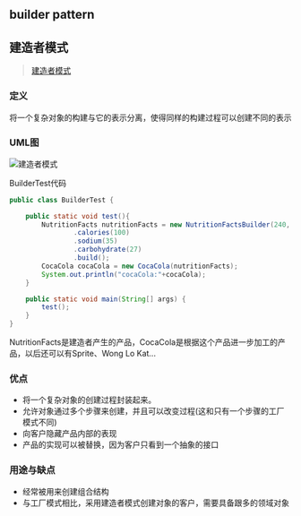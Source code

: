 ## builder pattern
## 建造者模式
> [建造者模式](http://note.youdao.com/)


### 定义
将一个复杂对象的构建与它的表示分离，使得同样的构建过程可以创建不同的表示

### UML图

![建造者模式](http://img.blog.csdn.net/20170609203051901?watermark/2/text/aHR0cDovL2Jsb2cuY3Nkbi5uZXQveXVlY2hhbmc1/font/5a6L5L2T/fontsize/400/fill/I0JBQkFCMA==/dissolve/70/gravity/SouthEast)

BuilderTest代码
``` java
public class BuilderTest {

    public static void test(){
        NutritionFacts nutritionFacts = new NutritionFactsBuilder(240, 8)
                .calories(100)
                .sodium(35)
                .carbohydrate(27)
                .build();
        CocaCola cocaCola = new CocaCola(nutritionFacts);
        System.out.println("cocaCola:"+cocaCola);
    }

    public static void main(String[] args) {
        test();
    }
}
```

NutritionFacts是建造者产生的产品，CocaCola是根据这个产品进一步加工的产品，以后还可以有Sprite、Wong Lo Kat...

### 优点
- 将一个复杂对象的创建过程封装起来。
- 允许对象通过多个步骤来创建，并且可以改变过程(这和只有一个步骤的工厂模式不同)
- 向客户隐藏产品内部的表现
- 产品的实现可以被替换，因为客户只看到一个抽象的接口


### 用途与缺点
- 经常被用来创建组合结构
- 与工厂模式相比，采用建造者模式创建对象的客户，需要具备跟多的领域对象